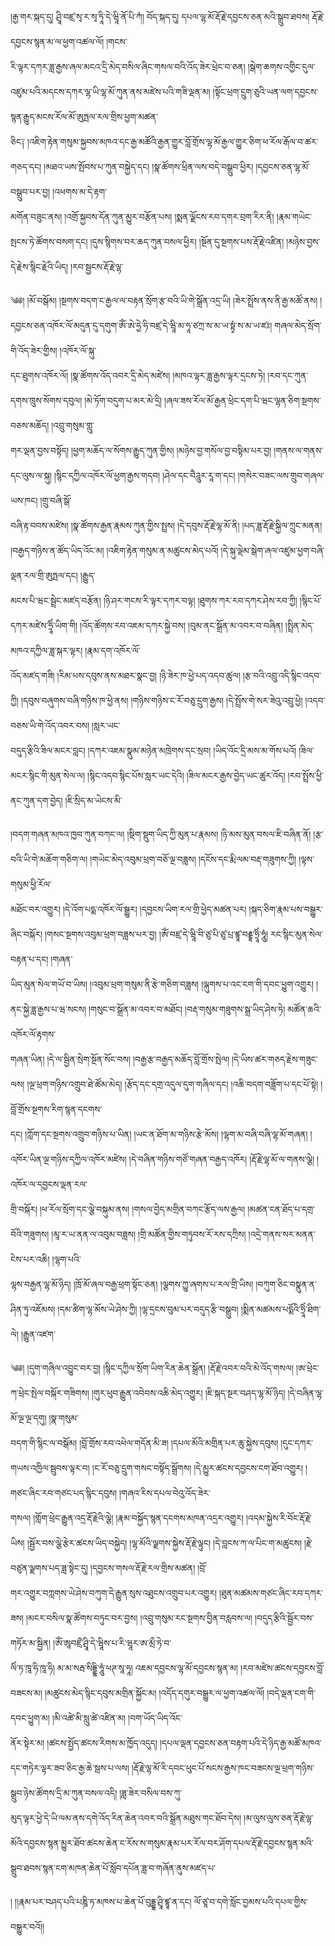﻿  
།རྒྱ་གར་སྐད་དུ། ཤྲཱི་བཛྲ་སྭ་ར་སྭ་ཏཱི་དེ་ཝཱི་ནོ་པི་ཀཾ། བོད་སྐད་དུ། དཔལ་ལྷ་མོ་རྡོ་རྗེ་དབྱངས་ཅན་མའི་སྒྲུབ་ཐབས། རྡོ་རྗེ་དབྱངས་སྙན་མ་ལ་ཕྱག་འཚལ་ལོ། །གངས་  
རི་ལྟར་དཀར་ཟླ་རྒྱས་ཞལ་མངའ་དྲི་མེད་བསིལ་ཞིང་གསལ་བའི་འོད་ཟེར་ཕྲེང་བ་ཅན། །སྒེག་ཆགས་འགྱིང་དུལ་འཛུམ་པའི་མདངས་དཀར་ལྷ་ཡི་ལྷ་མོ་ཀུན་ནས་མཛེས་པའི་གཟི་ལྡན་མ། །སྟོང་ཕྲག་དྲུག་ཅུའི་ཡན་ལག་དབྱངས་སྙན་རྒྱུད་མངས་རོལ་མོ་ཨུཏྤལ་རལ་གྲིས་ཕྱག་མཚན་  
ཅིང༑ །འཇིག་རྟེན་གསུམ་སྐྱབས་མཁའ་དང་རྒྱ་མཚོའི་རྒྱན་གྱུར་བློ་གྲོས་ལྷ་མོ་རྒྱལ་གྱུར་ཅིག་ཕ་རོལ་རྒོལ་བ་ཚར་གཅད་དང། །མཐའ་ཡས་སྤོབས་པ་ཀུན་བསྐྱེད་དང། །སྣ་ཚོགས་ཕྲིན་ལས་བདེ་བསྒྲུབ་ཕྱིར། །དབྱངས་ཅན་ལྷ་མོ་བསྒྲུབ་པར་བྱ། །འཕགས་མ་དེ་རྟག་  
མགོན་བཟུང་ནས། །འགྲོ་སྐྱབས་དོན་ཀུན་མྱུར་བརྩོན་པས། །སྨན་ལྗོངས་རབ་དགར་བྲག་རིར་ནི། །རྣམ་གཡེང་སྤངས་ཏེ་ཚོགས་བསག་དང། །དུས་སྙིགས་བར་ཆད་ཀུན་བསལ་ཕྱིར། །སྔོན་དུ་སྔགས་པས་རྡོ་རྗེ་འཛིན། །མཉེས་བྱས་དེ་རྗེས་སྙིང་རྗེའི་ཡིད། །རབ་སྦྱངས་རྡོ་རྗེ་ལྷ་  
  
༄༅། །མོ་བསྒོམ། །སྔགས་བདག་ང་རྒྱལ་ལ་བརྟན་སྲོག་རྩ་བའི་ཡི་གེ་སྒྲོན་འདྲ་ཡི། །ཟེར་སྤྲོས་ནས་ནི་རྒྱ་མཚོ་ནས། །དབྱངས་ཅན་འཁོར་ལོ་མདུན་དུ་དགུག་ཨོཾ་ཨེ་ཧྱེ་ཧི་བཛྲ་དེ་ཝཱི་མ་ཧཱ་ཙཀྲ་ས་མ་ཡ་སྟྭཾ་ས་མ་ཡ་ཛཿ། གཞལ་མེད་སྲོག་གི་འོད་ཟེར་གྱིས། །འཁོར་ལོ་སྐུ་  
དང་ཐུགས་འཁོར་ལོ། །སྣ་ཚོགས་འོད་འབར་དྲི་མེད་མཛེས། །མཁའ་ལྟར་ཟླ་རྒྱས་ལྟར་དྲངས་ཏེ། །རབ་དང་ཀུན་དགས་ཁྲུས་སོགས་དབུལ། །མེ་ཏོག་བདུག་པ་མར་མེ་དྲི། །ཞལ་ཟས་རོལ་མོ་རྒྱན་ཕྲེང་དག་པི་ཝང་ལྷན་ཅིག་སྔགས་བཅས་མཆོད། །འབྲུ་གསུམ་གླུ་  
གར་ལྡན་བྱས་བསྟོད། །ཕྱག་མཆོད་ལ་སོགས་རྒྱུད་ཀུན་གྱིས། །མཉེས་བྱ་གསོལ་བྱ་བསྟིམ་པར་བྱ། །གནས་ལ་གནས་དང་ལུས་ལ་སྐུ། །སྙིང་དཀྱིལ་འཁོར་ལོ་ཕྱག་རྒྱས་གདབ། །ཤེལ་དང་བཻཌཱུར་རཱ་ག་དང། །གསེར་བཟང་ལས་གྲུབ་གཞལ་ཡས་ཁང། །གྲུ་བཞི་སྒོ་  
བཞི་རྟ་བབས་མཛེས། །སྣ་ཚོགས་རྒྱན་རྣམས་ཀུན་གྱིས་སྤྲས། །དེ་དབུས་རྡོ་རྗེ་ལྷ་མོ་ནི། །པད་ཟླ་རྡོ་རྗེ་སྐྱིལ་ཀྲུང་མནན། །བརྒྱད་གཉིས་ན་ཚོད་ཡིད་འོང་མ། །འཇིག་རྟེན་གསུམ་ན་མཚུངས་མེད་པའོ། །དེ་སྐུ་ལྡེམ་སྒེག་ཞལ་འཛུམ་ཕྱག་བཞི་ལྡན་རལ་གྲི་ཨུཏྤལ་དང། །རྒྱུད་  
མངས་པི་ཝང་སྦྲེང་མཛད་བརྩོན། །ཉི་ཤར་གངས་རི་ལྟར་དཀར་བལྟ། །ཐུགས་ཀར་རབ་དཀར་ཤེས་རབ་ཀྱི། །སྙིང་པོ་དཀར་མཛེས་ཧྲཱིཾ་ཡིག་གི། །འོད་ཚོགས་རབ་འཇམ་དཀར་སྐྱེ་བས། །བུམ་ནང་སྒྲོན་མ་འབར་བ་བཞིན། །སྤྲིན་མེད་མཁའ་དཀྱིལ་ཟླ་སྐར་ལྟར། །རྣམ་དག་འཁོར་ལོ་  
འོད་མཛད་གཟི། །རིམ་པས་དབུས་ནས་མཐར་སྣང་བྱ། །ཉི་ཟེར་ཁ་ཕྱེ་པད་འདབ་ཚུལ། །རྩ་བའི་འབྲུ་འདི་སྙིང་འདབ་ཀྱི། །དབུས་བཞུགས་བཞི་གཉིས་ཁ་ཕྱེ་ནས། །གཉིས་གཉིས་ང་རོ་བཅུ་དྲུག་རྒྱས། །དེ་སྤྲོས་གེ་སར་ཟེའུ་འབྲུ་ཕྱེ། །འདབ་བཅས་ཡི་གེ་འོད་འབར་བས། །སླར་ཡང་  
བདུད་རྩིའི་ཟིལ་མངར་བླང། །དཀར་འཇམ་སྣུམ་མཉེན་མཁྲེགས་དང་སྲབ། །ཡིད་འོང་དྲི་མས་མ་གོས་པའོ། །ཟིལ་མངར་སྙིང་གི་མུན་སེལ་ལ། །སྙིང་འདབ་སྙིང་པོས་སླར་ཡང་དེའི། །ཟིལ་མངར་རྒྱས་བྱེད་ཡང་ཚུར་འོད། །རབ་སྤྲོས་ཕྱི་ནང་ཀུན་དག་བྱེད། །ཇི་སྲིད་མ་ཡེངས་མི་  
  
།བདག་གཞན་མཁའ་ཁྱབ་ཀུན་བཀང་ལ། །སྡིག་སྡུག་ཡིད་ཀྱི་མུན་པ་རྣམས། །ཉི་མས་མུན་བསལ་ཇི་བཞིན་ནོ། །རྩ་བའི་ཡི་གེ་མཆོག་གཅིག་ལ། །གཡེང་མེད་འབུམ་ཕྲག་བཅོ་ལྔ་བཟླས། །དངོས་དང་རྨི་ལམ་བརྡ་གཟུགས་ཀྱི། །ལྟས་གསུམ་ཕྱི་རོལ་  
མཐོང་བར་འགྱུར། །དེ་འོག་པདྨ་འཁོར་ལོ་སྒྱུར། །དབྱངས་ཡིག་རལ་གྲི་ཕྱེད་མཚན་པར། །སྐད་ཅིག་རྣམ་པས་བསྒྱུར་ཞིང་བསྐོར། །གསང་སྔགས་འབུམ་ཕྲག་བཟླས་པར་བྱ། །ཨོཾ་བཛྲ་དེ་ཝཱི་བི་ཙུ་པི་ཙུ་པྲ་ཛྙཱ་བརྡྷ་ཧྲཱིཾ་ཧཱུཾ། རང་སྙིང་མུན་སེལ་བརྟན་པ་དང། །གཞན་  
ཡིད་མུན་སེལ་གཡོ་བ་ཡིས། །འབུམ་ཕྲག་གསུམ་ནི་རྩེ་གཅིག་བཟླས། །ལྐུགས་པ་འང་ངག་གི་དབང་ཕྱུག་འགྱུར། །ནང་སྐྱེ་ཟླ་རྒྱས་པ་ཝ་སངས། །གསུང་བ་སྒྲོན་མ་འབར་བ་མཐོང། །བརྡ་གསུམ་གཟུགས་སྒྲ་ཡིད་ཤེས་ཏེ། མཚོན་ཆའི་འཁོར་ལོ་རྟགས་  
གཞན་ཡིན། །དེ་ལ་སྦྱིན་སྲེག་སྔོན་སོང་བས། །བརྒྱ་རྩ་བརྒྱད་མཆོད་བློ་གྲོས་སྤེལ། །དེ་ཡིས་ཚར་གཅད་རྗེས་གཟུང་ལས། །ལྔ་ཕྲག་གཉིས་འགྲུབ་ཐེ་ཚོམ་མེད། །རྩོད་དང་དགྲ་འདུལ་དུག་གཞིལ་དང། །འཆི་བདག་བཟློག་པ་དང་པོ་སྟེ། །བློ་གྲོས་སྔགས་རིག་སྙན་དངགས་  
དང། །ཀློག་དང་སྔགས་འགྲུབ་གཉིས་པ་ཡིན། །ཡང་ན་ཐོག་མ་གཉིས་རྩེ་མོས། །ལྷག་མ་བཞི་བཞི་ལྷ་མོ་གཞན། །འཁོར་ཡིན་ལྔ་གཉིས་དཀྱིལ་འཁོར་མཛེས། །དེ་བཞིན་གཉིས་གཙོ་གཞན་བརྒྱད་འཁོར། །རྡོ་རྗེ་ལྷ་མོ་ལ་གནས་ལྕེ། །འཁོར་ལ་དབྱངས་ལྡན་རལ་  
གྲི་བསྐོར། །ཕ་རོལ་སྲོག་དང་ལྕེ་བསྐུམ་ནས། །གསལ་བྱེད་མགྲིན་བཀང་རྩོད་ལས་རྒྱལ། །མཚན་ངན་ཐོད་པ་དགྲ་བོའི་གཟུགས། །མཱ་ར་ཡ་ནན་ལ་འབུམ་བཟླས། །གྲི་མཚོན་གྱིས་གཏུབས་རོ་རས་དཀྲིས། །འདྲེ་གནས་སར་མནན་ངེས་པར་འཆི། །ལྷག་པའི་  
ལྷས་བརྒྱན་ལྷ་མོ་ཉིད། །ཁྲོ་མོ་ཞལ་བརྒྱ་ཕྲག་སྟོང་ཅན། །ལྕགས་ཀྱུ་ཞགས་པ་རལ་གྲི་ཡིས། །བཀུག་ཅིང་བསྣུན་ན་ཤིན་ཏུ་འཇོམས། །དམ་ཚིག་ལྷ་མོས་ཡེ་ཤེས་ཀྱི། །ལྷ་དྲངས་བུམ་པར་བདུད་རྩི་བསྒྲུབ། །སྨིན་མཚམས་པདྨོའི་ཧྲཱིཾ་ཐིག་ལེ། །རྒྱུན་འཛག་  
  
༄༅། །དུག་གཞིལ་འབྱུང་བར་བྱ། །སྙིང་དཀྱིལ་སྲོག་ཡིག་རིན་ཆེན་སྒྲོན། །རྡོ་རྗེ་འབར་བའི་མེ་འོད་གསལ། །ཨ་ཕྲེང་ཀ་ཕྲེང་སྤེལ་བསྐོར་གཟིགས། །གུར་ཕུབ་རྒྱུན་འབེབས་འཆི་མེད་འགྱུར། །ཇི་སྐད་སྔར་བཤད་ལྷ་མོ་ཉིད། །དེ་བཞིན་ལྷ་མོ་ལྔ་ལྔ་དགུ། །སྣ་གསུམ་  
བདག་གི་སྙིང་ལ་བསྒོམ། །བློ་གྲོས་རབ་འཕེལ་གདོན་མི་ཟ། །དཔལ་མོའི་མགྲིན་པར་ཆུ་སྐྱེས་དབུས། །དུང་དཀར་གཡས་འཁྱིལ་སྦུབས་ལྟར་བ། །ང་རོ་བཅུ་དྲུག་གསང་བསྟོད་སྒྲོགས། །དེ་མྱུར་ཚངས་དབྱངས་ངག་ཐོབ་འགྱུར། །གཙང་ཞིང་རབ་གཙང་པད་སྙིང་དབུས། །གཞའ་རིས་དཔལ་བེའུ་འོད་ཟེར་  
གསལ། །གློག་ཕྲེང་རྒྱུན་འདྲ་རྡོ་རྗེའི་ལྕེ། །རྣམ་བསྐྱོད་སྙན་དངགས་མཁན་འདྲར་འགྱུར། །འདམ་སྐྱེས་རི་བོང་རྡོ་རྗེ་ཡིས། །སྦྱོར་བས་ལྕེ་རྩེར་ཚངས་ཡིད་བསྐྱེད། །ལྷ་མོའི་ལྗགས་སྐྱེས་རྡོ་རྗེ་ལྟུང། །དེ་བླངས་ཀ་ལ་པིང་ག་མཚུངས། །རྗེ་བཙུན་ལྗགས་པད་ཟླ་སྟེང་དུ། །དབྱངས་གསལ་རྡོ་རྗེ་རལ་གྲིས་མཚན། །བྲོ་  
གར་འགྱུར་བཀླགས་ཡེ་ཤེས་བཀུག་དེ་རྒྱུན་སུས་འཐུངས་འགྲུབ་པར་འགྱུར། །ཐུན་མཚམས་གཙང་ཞིང་རབ་དཀར་ཟས། །མངར་བསིལ་སྣ་ཚོགས་བཏུང་བར་བྱས། །འབྲུ་གསུམ་རང་སྔགས་བྱིན་བརླབས་ལ། །བདུད་རྩིའི་སྦྱོར་བས་གཏོར་མ་སྦྱིན། །ཨོཾ་ཨཱབཛྲྀ་ཤྲཱི་དེ་ཝཱིས་པ་རི་ཝཱར་ཨ་མྲྀ་ཏེ་བ་  
ལིཾ་ཏ་ཁཱ་ཧི་ཁཱ་ཧི། མ་མ་སརྦ་སིདྡྷི་ཧཱུཾ་ཕཊ་སཱ་ཧཱ། འཇམ་དབྱངས་ལྷ་མོ་དབྱངས་སྙན་མ། །རབ་མཛེས་ཚངས་དབྱངས་བློ་བཟངས་མ། །མཚུངས་མེད་སྙིང་དབུས་མགྲིན་སྐྱོང་མ། །འདོད་དགུར་བསྒྱུར་ལ་ཕྱག་འཚལ་ལོ། །བདེ་ལྡན་ངག་གི་དབང་ཕྱུག་མ། །མི་འཚེ་མི་སླུ་ཚེ་འཛིན་མ། །བག་ཡོད་ཡིད་འོང་  
ནོར་སྟེར་མ། །ཚངས་སྤྱོད་ཚངས་རིགས་མ་ཁྱོད་འདུད། །དཔལ་ལྡན་དབྱངས་ཅན་བརྟག་པའི་དེ་ཉིད་རྒྱ་མཚོ་མཁའ་དང་གཏེར་ལྟར་ཟབ་ཅིང་རྒྱ་ཆེ་སྦས་པ་ལས། །རྡོ་རྗེ་ལྷ་མོ་རི་དབང་ཕུང་པོ་སངས་རྒྱས་ཁང་བཟངས་ལྔ་ཕྲག་གཉིས་སྒྲུབ་ཉེས་ཚོགས་དྲི་མ་ཀུན་བསལ་འདི། །ཟླ་ཟེར་བསིལ་བས་ཀུ་  
མུད་ལྟར་ཕྱེ་དེ་ཡི་ལམ་ནས་དགེ་འོད་རིན་ཆེན་འབར་བའི་སྒྲོན་མཐུས་གང་ཐོབ་དེས། །མ་ལུས་ལུས་ཅན་རྡོ་རྗེ་ལྷ་མོའི་དབྱངས་སྙན་མྱུར་ཐོབ་ཚངས་ཆེན་ང་རོས་ས་གསུམ་རྣམ་པར་རོལ་བར་ཤོག་དཔལ་རྡོ་རྗེ་དབྱངས་སྙན་མའི་སྒྲུབ་ཐབས་སྙན་ངག་མཁན་ཆེན་པོ་སློབ་དཔོན་ཟླ་བ་གཞོན་ནུས་མཛད་པ་  
  
། །།རྣམ་པར་བཤད་པའི་པཎྜི་ཏ་མཁས་པ་ཆེན་པོ་བུདྡྷ་ཤྲཱི་ཛྙཱ་ན་དང། ལོ་ཙཱ་བ་དགེ་སློང་བྱམས་པའི་དཔལ་གྱིས་བསྒྱུར་བའོ།།  
  
  
